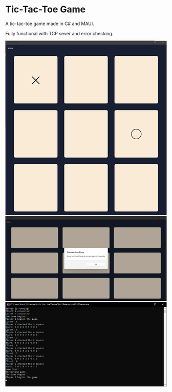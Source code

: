 # Tic-Tac-Toe Game

A tic-tac-toe game made in C# and MAUI.

Fully functional with TCP sever and error checking.

![previewGame0](./tic-tac-toe/Resources/screenshots/scn0.png)
![previewGame1](./tic-tac-toe/Resources/screenshots/scn1.png)
![previewServer](./tic-tac-toe/Resources/screenshots/scn2.png)
